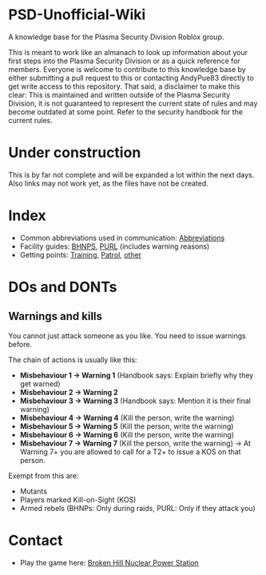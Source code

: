 # PSD-Unofficial-Wiki
A knowledge base for the Plasma Security Division Roblox group.

This is meant to work like an almanach to look up information about your first steps into the Plasma Security Division or as a quick reference for members.
Everyone is welcome to contribute to this knowledge base by either submitting a pull request to this or contacting AndyPue83 directly to get write access to this repository.
That said, a disclaimer to make this clear:
This is maintained and written outside of the Plasma Security Division, it is not guaranteed to represent the current state of rules and may become outdated at some point. Refer to the security handbook for the current rules.

# Under construction
This is by far not complete and will be expanded a lot within the next days.
Also links may not work yet, as the files have not be created.


# Index
* Common abbreviations used in communication: [Abbreviations](/Abbreviations.md)
* Facility guides: [BHNPS](/Facility/BHNPS.md), [PURL](/Facility/PURL.md) (includes warning reasons)
* Getting points: [Training](/Points/Training.md), [Patrol](/Points/Patrol.md), [other](/Points/Other.md)

# DOs and DONTs

## Warnings and kills
You cannot just attack someone as you like.
You need to issue warnings before.

The chain of actions is usually like this:
* **Misbehaviour 1 -> Warning 1** (Handbook says: Explain briefly why they get warned)
* **Misbehaviour 2 -> Warning 2**
* **Misbehaviour 3 -> Warning 3** (Handbook says: Mention it is their final warning)
* **Misbehaviour 4 -> Warning 4** (Kill the person, write the warning)
* **Misbehaviour 5 -> Warning 5** (Kill the person, write the warning)
* **Misbehaviour 6 -> Warning 6** (Kill the person, write the warning)
* **Misbehaviour 7 -> Warning 7** (Kill the person, write the warning) -> At Warning 7+ you are allowed to call for a T2+ to issue a KOS on that person.

Exempt from this are:
* Mutants
* Players marked Kill-on-Sight (KOS)
* Armed rebels (BHNPs: Only during raids, PURL: Only if they attack you)


# Contact
* Play the game here: [Broken Hill Nuclear Power Station](https://www.roblox.com/games/3657848528/Broken-Hill-Nuclear-Power-Station)
